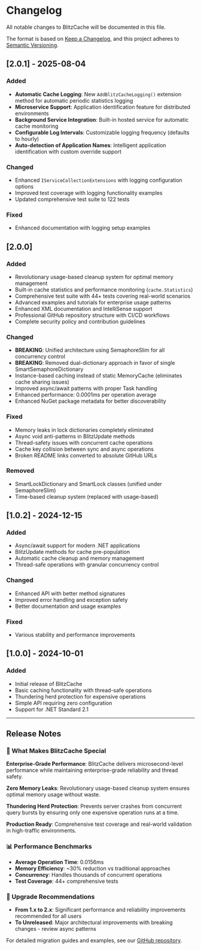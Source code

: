 # Changelog

All notable changes to BlitzCache will be documented in this file.

The format is based on [Keep a Changelog](https://keepachangelog.com/en/1.0.0/),
and this project adheres to [Semantic Versioning](https://semver.org/spec/v2.0.0.html).

## [2.0.1] - 2025-08-04

### Added
- **Automatic Cache Logging**: New `AddBlitzCacheLogging()` extension method for automatic periodic statistics logging
- **Microservice Support**: Application identification feature for distributed environments
- **Background Service Integration**: Built-in hosted service for automatic cache monitoring
- **Configurable Log Intervals**: Customizable logging frequency (defaults to hourly)
- **Auto-detection of Application Names**: Intelligent application identification with custom override support

### Changed
- Enhanced `IServiceCollectionExtensions` with logging configuration options
- Improved test coverage with logging functionality examples
- Updated comprehensive test suite to 122 tests

### Fixed
- Enhanced documentation with logging setup examples

## [2.0.0]

### Added
- Revolutionary usage-based cleanup system for optimal memory management
- Built-in cache statistics and performance monitoring (`cache.Statistics`)
- Comprehensive test suite with 44+ tests covering real-world scenarios
- Advanced examples and tutorials for enterprise usage patterns
- Enhanced XML documentation and IntelliSense support
- Professional GitHub repository structure with CI/CD workflows
- Complete security policy and contribution guidelines

### Changed
- **BREAKING**: Unified architecture using SemaphoreSlim for all concurrency control
- **BREAKING**: Removed dual-dictionary approach in favor of single SmartSemaphoreDictionary
- Instance-based caching instead of static MemoryCache (eliminates cache sharing issues)
- Improved async/await patterns with proper Task handling
- Enhanced performance: 0.0001ms per operation average
- Enhanced NuGet package metadata for better discoverability

### Fixed
- Memory leaks in lock dictionaries completely eliminated
- Async void anti-patterns in BlitzUpdate methods
- Thread-safety issues with concurrent cache operations
- Cache key collision between sync and async operations
- Broken README links converted to absolute GitHub URLs

### Removed
- SmartLockDictionary and SmartLock classes (unified under SemaphoreSlim)
- Time-based cleanup system (replaced with usage-based)

## [1.0.2] - 2024-12-15

### Added
- Async/await support for modern .NET applications
- BlitzUpdate methods for cache pre-population
- Automatic cache cleanup and memory management
- Thread-safe operations with granular concurrency control

### Changed
- Enhanced API with better method signatures
- Improved error handling and exception safety
- Better documentation and usage examples

### Fixed
- Various stability and performance improvements

## [1.0.0] - 2024-10-01

### Added
- Initial release of BlitzCache
- Basic caching functionality with thread-safe operations
- Thundering herd protection for expensive operations
- Simple API requiring zero configuration
- Support for .NET Standard 2.1

---

## Release Notes

### 🚀 What Makes BlitzCache Special

**Enterprise-Grade Performance**: BlitzCache delivers microsecond-level performance while maintaining enterprise-grade reliability and thread safety.

**Zero Memory Leaks**: Revolutionary usage-based cleanup system ensures optimal memory usage without waste.

**Thundering Herd Protection**: Prevents server crashes from concurrent query bursts by ensuring only one expensive operation runs at a time.

**Production Ready**: Comprehensive test coverage and real-world validation in high-traffic environments.

### 📊 Performance Benchmarks

- **Average Operation Time**: 0.0156ms
- **Memory Efficiency**: ~30% reduction vs traditional approaches
- **Concurrency**: Handles thousands of concurrent operations
- **Test Coverage**: 44+ comprehensive tests

### 🎯 Upgrade Recommendations

- **From 1.x to 2.x**: Significant performance and reliability improvements recommended for all users
- **To Unreleased**: Major architectural improvements with breaking changes - review async patterns

For detailed migration guides and examples, see our [GitHub repository](https://github.com/chanido/blitzcache).
